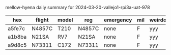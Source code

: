 mellow-hyena daily summary for 2024-03-20-vallejo1-rpi3a-uat-978

|hex|flight|model|reg|emergency|mil|weirdo|
|--|--|--|--|--|--|--|
|a5fe7c|N4857C|T210|N4857C|none|F|yyy|
|a1b8ba|N21SA|RV7|N21SA|none|F|yyy|
|a9d8c5|N73311|C172|N73311|none|F|yyy|
